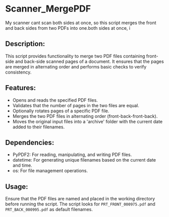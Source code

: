 # Scanner_MergePDF
My scanner cant scan both sides at once, so this script merges the front and back sides from two PDFs into one.both sides at once, i 


## Description:
This script provides functionality to merge two PDF files containing front-side and back-side scanned pages of a document.
It ensures that the pages are merged in alternating order and performs basic checks to verify consistency.

## Features:
- Opens and reads the specified PDF files.
- Validates that the number of pages in the two files are equal.
- Optionally rotates pages of a specific PDF file.
- Merges the two PDF files in alternating order (front-back-front-back).
- Moves the original input files into a 'archive' folder with the current date added to their filenames.

## Dependencies:
- PyPDF2: For reading, manipulating, and writing PDF files.
- datetime: For generating unique filenames based on the current date and time.
- os: For file management operations.

## Usage:
Ensure that the PDF files are named and placed in the working directory before running the script.
The script looks for `PRT_FRONT_000975.pdf` and `PRT_BACK_000995.pdf` as default filenames.
